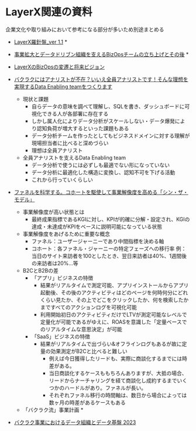 # LayerX関連の資料
企業文化や取り組みにおいて参考になる部分が多いため別途まとめる

* [LayerX羅針盤_ver 1.1](https://speakerdeck.com/layerx/compass_202209)
    * 

* [事業拡大とデータドリブン組織を支えるBizOpsチームの立ち上げとその後](https://speakerdeck.com/suuu/shi-ye-kuo-da-todetadoribunzu-zhi-wozhi-erubizopstimunoli-tishang-getosonohou)
    * 

* [LayerXのBizOpsの変遷と将来ビジョン](https://speakerdeck.com/suuu/layerxnobizopsnobian-qian-tojiang-lai-biziyon)

* [バクラクにはアナリストが不在？いいえ全員アナリストです！そんな理想を実現するData Enabling teamをつくります](https://note.com/shuntak/n/na78d757de509)
    * 現状と課題
        * 自らデータの意味を調べて理解し、SQLを書き、ダッシュボードに可視化できる人が各部署に存在する
        * しかし属人化によりデータ分析がスケールしない・データ爆発により認知負荷が増大するといった課題もある
        * データ分析チームを作ったとしてもビジネスドメインに対する理解が現場担当者に比べると深めづらい
        * 理想は全員アナリスト
    * 全員アナリストを支えるData Enabling team
        * データ分析で使うには必ずしも最適でない形になっていない
        * データ分析に最適化した構造に変換し、認知不可を下げる活動
        * これから行っていくらしい

* [ファネルを科学する。コホートを駆使して事業解像度を高める「シン・ザ・モデル」](https://note.com/35_mki/n/n0c4a619f5803)
    * 事業解像度が高い状態とは
        * 最終成果指標であるKGIに対し、KPIが的確に分解・設定され、KGIの達成・未達成がKPIをベースに説明可能になっている状態
    * 事業解像度をあげるために重要な概念
        * ファネル：ユーザージャーニーであり中間指標を決める軸
        * コホート：各ファネル・ジャーニーの特定フェーズへの移行率
            例：当日のサイト来訪者を100としたとき、翌日来訪者は40%、1週間後の来訪者は20%…等
    * B2CとB2Bの差
        * 「アプリ」ビジネスの特徴
            * 結果がリアルタイムで測定可能、アプリインストールからアプリ起動後、その後のアクティビティはどのページを何時何分にどれくらい見たか、その上でどこをクリックしたか、何を検索したかまですべてのアクションログを可視化可能
            * 利用開始初日のアクティビティだけでLTVが測定可能なレベルで定量化が可能であるがゆえに、ROASを意識した「定量ベースでのリアルタイムな意思決定」が可能
        * 「SaaS」ビジネスの特徴
            * 結果がリアルタイムで出づらい&オフラインログもあるが故に定量の効果測定がB2Cと比べると難しい
                * 例えば今日獲得したリードも、実際に商談化するまでには時差がある。
                * 当日商談化するケースももちろんありますが、大抵の場合、リードからナーチャリングを経て商談化し成約するまでいくつかのハードルがあり。ファネルが長い。
                * それぞれファネル移行の時間軸は、数日から場合によっては数ヶ月の時差があるケースもある
    * 「バクラク流」事業計画
        * 

* [バクラク事業におけるデータ組織とデータ基盤 2023](https://tech.layerx.co.jp/entry/bakuraku-data-management-2023)